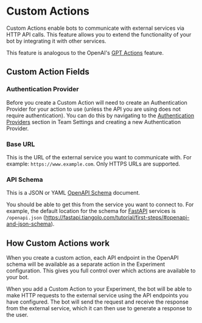 # Custom Actions

Custom Actions enable bots to communicate with external services via HTTP API calls. 
This feature allows you to extend the functionality of your bot by integrating it with other services.

This feature is analogous to the OpenAI's [GPT Actions](https://platform.openai.com/docs/actions/introduction) feature.

## Custom Action Fields

### Authentication Provider

Before you create a Custom Action will need to create an Authentication Provider for your action to use (unless the API
you are using does not require authentication). You can do this by navigating to the [Authentication Providers][auth_providers] section
in Team Settings and creating a new Authentication Provider.

[auth_providers]: ../concepts/authentication-providers.md

### Base URL

This is the URL of the external service you want to communicate with. For example: `https://www.example.com`. Only HTTPS URLs
are supported.

### API Schema

This is a JSON or YAML [OpenAPI Schema](https://swagger.io/specification/) document.

You should be able to get this from the service you want to connect to. For example, the default location for the schema for [FastAPI](https://fastapi.tiangolo.com/) services is `/openapi.json` (https://fastapi.tiangolo.com/tutorial/first-steps/#openapi-and-json-schema).

## How Custom Actions work

When you create a custom action, each API endpoint in the OpenAPI schema will be available as a separate action in the
Experiment configuration. This gives you full control over which actions are available to your bot.

When you add a Custom Action to your Experiment, the bot will be able to make HTTP requests to the external service
using the API endpoints you have configured. The bot will send the request and receive the response from the external
service, which it can then use to generate a response to the user.
